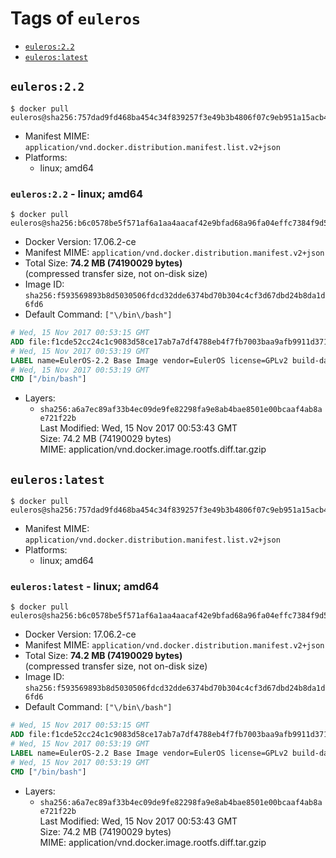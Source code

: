 <!-- THIS FILE IS GENERATED VIA './update-remote.sh' -->

# Tags of `euleros`

-	[`euleros:2.2`](#euleros22)
-	[`euleros:latest`](#euleroslatest)

## `euleros:2.2`

```console
$ docker pull euleros@sha256:757dad9fd468ba454c34f839257f3e49b3b4806f07c9eb951a15acb4a0da5a86
```

-	Manifest MIME: `application/vnd.docker.distribution.manifest.list.v2+json`
-	Platforms:
	-	linux; amd64

### `euleros:2.2` - linux; amd64

```console
$ docker pull euleros@sha256:b6c0578be5f571af6a1aa4aacaf42e9bfad68a96fa04effc7384f9d5decc9670
```

-	Docker Version: 17.06.2-ce
-	Manifest MIME: `application/vnd.docker.distribution.manifest.v2+json`
-	Total Size: **74.2 MB (74190029 bytes)**  
	(compressed transfer size, not on-disk size)
-	Image ID: `sha256:f593569893b8d5030506fdcd32dde6374bd70b304c4cf3d67dbd24b8da1d6fd6`
-	Default Command: `["\/bin\/bash"]`

```dockerfile
# Wed, 15 Nov 2017 00:53:15 GMT
ADD file:f1cde52cc24c1c9083d58ce17ab7a7df4788eb4f7fb7003baa9afb9911d371a2 in / 
# Wed, 15 Nov 2017 00:53:19 GMT
LABEL name=EulerOS-2.2 Base Image vendor=EulerOS license=GPLv2 build-date=20170928
# Wed, 15 Nov 2017 00:53:19 GMT
CMD ["/bin/bash"]
```

-	Layers:
	-	`sha256:a6a7ec89af33b4ec09de9fe82298fa9e8ab4bae8501e00bcaaf4ab8ae721f22b`  
		Last Modified: Wed, 15 Nov 2017 00:53:43 GMT  
		Size: 74.2 MB (74190029 bytes)  
		MIME: application/vnd.docker.image.rootfs.diff.tar.gzip

## `euleros:latest`

```console
$ docker pull euleros@sha256:757dad9fd468ba454c34f839257f3e49b3b4806f07c9eb951a15acb4a0da5a86
```

-	Manifest MIME: `application/vnd.docker.distribution.manifest.list.v2+json`
-	Platforms:
	-	linux; amd64

### `euleros:latest` - linux; amd64

```console
$ docker pull euleros@sha256:b6c0578be5f571af6a1aa4aacaf42e9bfad68a96fa04effc7384f9d5decc9670
```

-	Docker Version: 17.06.2-ce
-	Manifest MIME: `application/vnd.docker.distribution.manifest.v2+json`
-	Total Size: **74.2 MB (74190029 bytes)**  
	(compressed transfer size, not on-disk size)
-	Image ID: `sha256:f593569893b8d5030506fdcd32dde6374bd70b304c4cf3d67dbd24b8da1d6fd6`
-	Default Command: `["\/bin\/bash"]`

```dockerfile
# Wed, 15 Nov 2017 00:53:15 GMT
ADD file:f1cde52cc24c1c9083d58ce17ab7a7df4788eb4f7fb7003baa9afb9911d371a2 in / 
# Wed, 15 Nov 2017 00:53:19 GMT
LABEL name=EulerOS-2.2 Base Image vendor=EulerOS license=GPLv2 build-date=20170928
# Wed, 15 Nov 2017 00:53:19 GMT
CMD ["/bin/bash"]
```

-	Layers:
	-	`sha256:a6a7ec89af33b4ec09de9fe82298fa9e8ab4bae8501e00bcaaf4ab8ae721f22b`  
		Last Modified: Wed, 15 Nov 2017 00:53:43 GMT  
		Size: 74.2 MB (74190029 bytes)  
		MIME: application/vnd.docker.image.rootfs.diff.tar.gzip
